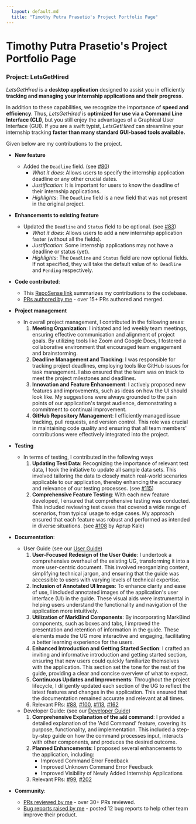 ```yaml
---
  layout: default.md
  title: "Timothy Putra Prasetio's Project Portfolio Page"
---
```


# Timothy Putra Prasetio's Project Portfolio Page

### Project: LetsGetHired

_LetsGetHired_ is a **desktop application** designed to assist you in efficiently **tracking and managing your
internship applications and their progress**.

In addition to these capabilities, we recognize the importance of **speed and efficiency**. Thus, _LetsGetHired_ is
**optimized for use via a Command Line Interface (CLI)**, but you still enjoy the advantages of a Graphical User Interface
(GUI). If you are a swift typist, _LetsGetHired_ can streamline your internship tracking **faster than many standard
GUI-based tools available.**

Given below are my contributions to the project.

* **New feature**
  * Added the `Deadline` field. (see [#80](https://github.com/AY2324S1-CS2103T-W17-2/tp/pull/80))
      * _What it does_: Allows users to specify the internship application deadline or any other crucial dates.
      * _Justification_: It is important for users to know the deadline of their internship applications.
      * _Highlights_: The `Deadline` field is a new field that was not present in the original project.

* **Enhancements to existing feature**
  * Updated the `Deadline` and `Status` field to be optional. (see [#83](https://github.com/AY2324S1-CS2103T-W17-2/tp/pull/83))
      * _What it does_: Allows users to add a new internship application faster (without all the fields).
      * _Justification_: Some internship applications may not have a deadline or status (yet).
      * _Highlights_: The `Deadline` and `Status` field are now optional fields. If not specified, they will take the default value of `No Deadline` and `Pending` respectively.

* **Code contributed**:
    * This [RepoSense link](https://nus-cs2103-ay2324s1.github.io/tp-dashboard/?search=tim-pipi&breakdown=true) summarizes my contributions to the codebase.
    * [PRs authored by me](https://github.com/AY2324S1-CS2103T-W17-2/tp/pulls?q=is%3Apr+author%3Atim-pipi) - over 15+ PRs authored and merged.

* **Project management**
  * In overall project management, I contributed in the following areas:
    1. **Meeting Organization**:
    I initiated and led weekly team meetings, ensuring effective communication and alignment of project goals. By utilizing tools like Zoom and Google Docs, I fostered a collaborative environment that encouraged team engagement and brainstorming. 
    1. **Deadline Management and Tracking**:
    I was responsible for tracking project deadlines, employing tools like GitHub issues for task management. I also ensured that the team was on track to meet the project milestones and deadlines.
    1. **Innovation and Feature Enhancement**:
    I actively proposed new features and improvements, such as ideas on how the UI should look like. My suggestions were always grounded to the pain points of our application's target audience, demonstrating a commitment to continual improvement.
    1. **GitHub Repository Management**:
    I efficiently managed issue tracking, pull requests, and version control. This role was crucial in maintaining code quality and ensuring that all team members' contributions were effectively integrated into the project.    

* **Testing**
  * In terms of testing, I contributed in the following ways
    1. **Updating Test Data**:
    Recognizing the importance of relevant test data, I took the initiative to update all sample data sets. This involved tailoring the data to closely match real-world scenarios applicable to our application, thereby enhancing the accuracy and relevance of our testing processes. (see [#115](https://github.com/AY2324S1-CS2103T-W17-2/tp/pull/115))
    1. **Comprehensive Feature Testing**:
       With each new feature developed, I ensured that comprehensive testing was conducted. This included reviewing test cases that covered a wide range of scenarios, from typical usage to edge cases. My approach ensured that each feature was robust and performed as intended in diverse situations. (see [#108](https://github.com/AY2324S1-CS2103T-W17-2/tp/pull/108) by Aprup Kale)

* **Documentation**:
    * User Guide (see our [User Guide](https://ay2324s1-cs2103t-w17-2.github.io/tp/UserGuide.html))
        1. **User-Focused Redesign of the User Guide**:
           I undertook a comprehensive overhaul of the existing UG, transforming it into a more user-centric document. This involved reorganizing content, simplifying technical jargon, and ensuring that the guide was accessible to users with varying levels of technical expertise.
        2. **Inclusion of Annotated UI Images**:
           To enhance clarity and ease of use, I included annotated images of the application's user interface (UI) in the guide. These visual aids were instrumental in helping users understand the functionality and navigation of the application more intuitively.
        3. **Utilization of MarkBind Components**:
           By incorporating MarkBind components, such as boxes and tabs, I improved the presentation and retention of information in the guide. These elements made the UG more interactive and engaging, facilitating a better learning experience for the users.
        4. **Enhanced Introduction and Getting Started Section**:
           I crafted an inviting and informative introduction and getting started section, ensuring that new users could quickly familiarize themselves with the application. This section set the tone for the rest of the guide, providing a clear and concise overview of what to expect.
        5. **Continuous Updates and Improvements**:
           Throughout the project lifecycle, I diligently updated each section of the UG to reflect the latest features and changes in the application. This ensured that the documentation remained accurate and relevant at all times.
        6. Relevant PRs: [#88](https://github.com/AY2324S1-CS2103T-W17-2/tp/pull/88), [#100](https://github.com/AY2324S1-CS2103T-W17-2/tp/pull/100), [#113](https://github.com/AY2324S1-CS2103T-W17-2/tp/pull/113), [#162](https://github.com/AY2324S1-CS2103T-W17-2/tp/pull/162) 
    * Developer Guide: (see our [Developer Guide](https://ay2324s1-cs2103t-w17-2.github.io/tp/DeveloperGuide.html))
      1. **Comprehensive Explanation of the `add` command**:
         I provided a detailed explanation of the 'Add Command' feature, covering its purpose, functionality, and implementation. This included a step-by-step guide on how the command processes input, interacts with other components, and produces the desired outcome.
      1. **Planned Enhancements**:
        I proposed several enhancements to the application, including:
         * Improved Command Error Feedback
         * Improved Unknown Command Error Feedback
         * Improved Visibility of Newly Added Internship Applications 
      1. Relevant PRs: [#99](https://github.com/AY2324S1-CS2103T-W17-2/tp/pull/99), [#202](https://github.com/AY2324S1-CS2103T-W17-2/tp/pull/202)

* **Community**:
    * [PRs reviewed by me](https://github.com/AY2324S1-CS2103T-W17-2/tp/pulls?q=is%3Apr+author%3Atim-pipi) - over 30+ PRs reviewed.
    * [Bug reports raised by me](https://github.com/tim-pipi/ped/issues) - posted 12 bug reports to help other team improve their product.
